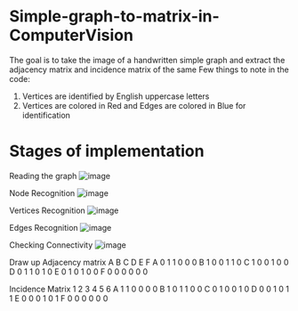 # Simple-graph-to-matrix-in-ComputerVision
The goal is to take the image of a handwritten simple graph and extract the adjacency matrix and incidence matrix of the same
Few things to note in the code:
1. Vertices are identified by English uppercase letters
2. Vertices are colored in Red and Edges are colored in Blue for identification

# Stages of implementation
Reading the graph
![image](https://github.com/user-attachments/assets/195323c7-129a-44ff-9543-592535ce9112)

Node Recognition
![image](https://github.com/user-attachments/assets/adb097e2-58b4-40d6-880f-35c250ec9a75)

Vertices Recognition
![image](https://github.com/user-attachments/assets/6aca4eb7-f120-4bf8-94ad-b8462aa9feef)

Edges Recognition
![image](https://github.com/user-attachments/assets/2cb5179f-8d9f-4a4c-8a2c-b95fa0abb3e2)

Checking Connectivity
![image](https://github.com/user-attachments/assets/a314bb2e-aa91-421c-920a-9b0fdd23b174)

Draw up 
Adjacency matrix 
  A	B	C	D	E	F
A	0	1	1	0	0	0
B	1	0	0	1	1	0
C	1	0	0	1	0	0
D	0	1	1	0	1	0
E	0	1	0	1	0	0
F	0	0	0	0	0	0

Incidence Matrix
	1	2	3	4	5	6
A	1	1	0	0	0	0
B	1	0	1	1	0	0
C	0	1	0	0	1	0
D	0	0	1	0	1	1
E	0	0	0	1	0	1
F	0	0	0	0	0	0
